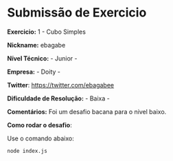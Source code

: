 # Submissão de Exercicio

**Exercicio:** 1 - Cubo Simples

**Nickname:** ebagabe

**Nível Técnico:** - Junior -

**Empresa:** - Doity -

**Twitter**: https://twitter.com/ebagabee

**Dificuldade de Resolução:** - Baixa -

**Comentários:** Foi um desafio bacana para o nivel baixo.

**Como rodar o desafio**: 

Use o comando abaixo: 
```bash
node index.js
```